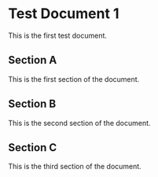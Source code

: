 # Test Document 1

This is the first test document.



## Section A

This is the first section of the document.


## Section B

This is the second section of the document.


## Section C

This is the third section of the document.
